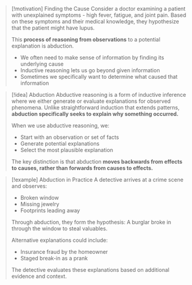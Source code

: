 > [!motivation] Finding the Cause
> Consider a doctor examining a patient with unexplained symptoms - high fever, fatigue, and joint pain. Based on these symptoms and their medical knowledge, they hypothesize that the patient might have lupus.
> 
> This **process of reasoning from observations** to a potential explanation is abduction.
> 
> - We often need to make sense of information by finding its underlying cause
> - Inductive reasoning lets us go beyond given information
> - Sometimes we specifically want to determine what caused that information

> [!idea] Abduction 
> Abductive reasoning is a form of inductive inference where we either generate or evaluate explanations for observed phenomena. Unlike straightforward induction that extends patterns, **abduction specifically seeks to explain why something occurred.**
> 
> When we use abductive reasoning, we:
> - Start with an observation or set of facts
> - Generate potential explanations
> - Select the most plausible explanation
>
> The key distinction is that abduction **moves backwards from effects to causes, rather than forwards from causes to effects.**

> [!example] Abduction in Practice
> A detective arrives at a crime scene and observes:
> - Broken window
> - Missing jewelry
> - Footprints leading away
>
> Through abduction, they form the hypothesis: A burglar broke in through the window to steal valuables.
>
> Alternative explanations could include:
> - Insurance fraud by the homeowner
> - Staged break-in as a prank
> 
> The detective evaluates these explanations based on additional evidence and context.